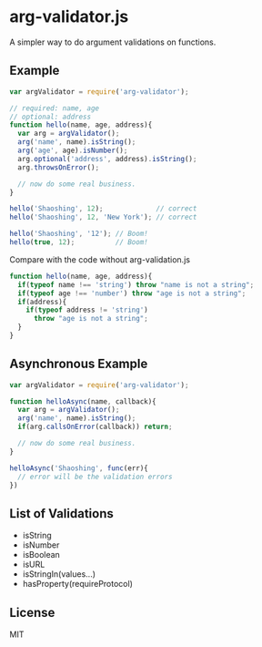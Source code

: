 
# arg-validator.js

A simpler way to do argument validations on functions.

## Example

```js
var argValidator = require('arg-validator');

// required: name, age
// optional: address
function hello(name, age, address){
  var arg = argValidator();
  arg('name', name).isString();
  arg('age', age).isNumber();
  arg.optional('address', address).isString();
  arg.throwsOnError();

  // now do some real business.
}

hello('Shaoshing', 12);             // correct
hello('Shaoshing', 12, 'New York'); // correct

hello('Shaoshing', '12'); // Boom!
hello(true, 12);          // Boom!
```

Compare with the code without arg-validation.js

```js
function hello(name, age, address){
  if(typeof name !== 'string') throw "name is not a string";
  if(typeof age !== 'number') throw "age is not a string";
  if(address){
    if(typeof address != 'string')
      throw "age is not a string";
  }
}
```

## Asynchronous Example

```js
var argValidator = require('arg-validator');

function helloAsync(name, callback){
  var arg = argValidator();
  arg('name', name).isString();
  if(arg.callsOnError(callback)) return;

  // now do some real business.
}

helloAsync('Shaoshing', func(err){
  // error will be the validation errors
})
```

## List of Validations

- isString
- isNumber
- isBoolean
- isURL
- isStringIn(values...)
- hasProperty(requireProtocol)

## License

MIT
